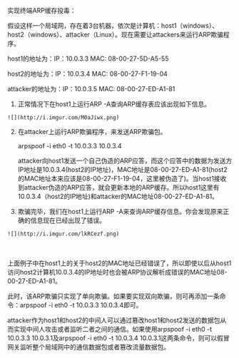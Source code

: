 实现终端ARP缓存投毒：

假设这样一个局域网，存在着3台机器，依次是计算机：host1（windows）、host2（windows）、attacker（Linux）。现在需要让attackers来运行ARP欺骗程序。
　　

host1的地址为：IP：10.0.3.3 MAC: 08-00-27-5D-A5-55
　　

host2的地址为：IP：10.0.3.4 MAC: 08-00-27-F1-19-04
　　

attacker的地址为：IP：10.0.3.5 MAC:  08-00-27-ED-A1-81
　　

   1. 正常情况下在host1上运行ARP -A查询ARP缓存表应该出现如下信息。
　　
   
    ![](http://i.imgur.com/M0aJiwx.png)

   2. 在attacker上运行ARP欺骗程序，来发送ARP欺骗包。
   
        arpspoof -i eth0 -t 10.0.3.3 10.0.3.4
 
      attacker向host1发送一个自己伪造的ARP应答，而这个应答中的数据为发送方IP地址是10.0.3.4(host2的IP地址)，MAC地址是08-00-27-ED-A1-81(host2的MAC地址本来应该是08-00-27-F1-19-04，这里被伪造了)。当host1接收到attacker伪造的ARP应答，就会更新本地的ARP缓存。所以host1这里有10.0.3.4（host2的IP地址)和attacker的MAC地址08-00-27-ED-A1-81。

   3. 欺骗完毕，我们在host1上运行ARP -A来查询ARP缓存信息。你会发现原来正确的信息现在已经出现了错误。
  
   
    ![](http://i.imgur.com/lkRCezf.png)
　　

   上面例子中在host1上的关于host2的MAC地址已经错误了，所以即使以后从host1访问host2计算机10.0.3.4的IP地址时也会被ARP协议解析成错误的MAC地址08-00-27-ED-A1-81。
   
   此时，该ARP欺骗只实现了单向欺骗。如果要实现双向欺骗，则可再添加一条命令：arpspoof -i eth0 -t 10.0.3.3 10.0.3.4即可。

   attacker作为host1和host2的中间人可以通过篡改host1和host2发送的数据包从而实现中间人攻击或者监听二者之间的通信。如果使用arpspoof -i eth0 -t 10.0.3.3 10.0.3.1及arpspoof -i eth0 -t 10.0.3.4 10.0.3.1这两条命令，则可以假冒网关监听整个局域网中的通信数据包或者篡改流量数据包。
